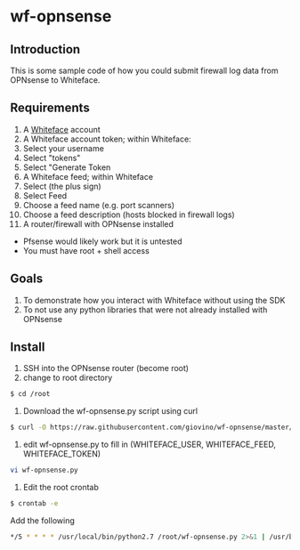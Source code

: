 # wf-opnsense

## Introduction

This is some sample code of how you could submit firewall log data from OPNsense to Whiteface.

## Requirements

1. A [Whiteface](https://whiteface.csirtgadgets.com) account
1. A Whiteface account token; within Whiteface:
  1. Select your username
  1. Select "tokens"
  1. Select "Generate Token
1. A Whiteface feed; within Whiteface
  1. Select (the plus sign)
  1. Select Feed
  1. Choose a feed name (e.g. port scanners)
  1. Choose a feed description (hosts blocked in firewall logs)
1. A router/firewall with OPNsense installed
 * Pfsense would likely work but it is untested
 * You must have root + shell access

## Goals

1. To demonstrate how you interact with Whiteface without using the SDK
1. To not use any python libraries that were not already installed with OPNsense

## Install
1. SSH into the OPNsense router (become root)
1. change to root directory

 ```bash
$ cd /root
 ```
1. Download the wf-opnsense.py script using curl

 ```bash 
$ curl -O https://raw.githubusercontent.com/giovino/wf-opnsense/master/wf-opnsense.py
 ```
1. edit wf-opnsense.py to fill in (WHITEFACE_USER, WHITEFACE_FEED, WHITEFACE_TOKEN)

 ```bash
vi wf-opnsense.py
 ```
1. Edit the root crontab

 ```bash
$ crontab -e
 ```
Add the following

 ```bash
*/5 * * * * /usr/local/bin/python2.7 /root/wf-opnsense.py 2>&1 | /usr/bin/logger -t whiteface
  ```
